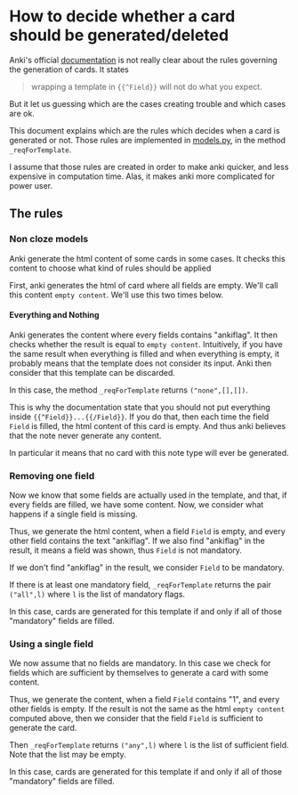 # How to decide whether a card should be generated/deleted

Anki's official
[documentation](https://apps.ankiweb.net/docs/manual.html#conditional-replacement)
is not really clear about the rules governing the generation of
cards. It states
> wrapping a template in ```{{^Field}}``` will not do what you expect.

But it let us guessing which are the cases creating trouble and which
cases are ok.

This document explains which are the rules which decides when a card
is generated or not. Those rules are implemented in
[models.py](../anki/models.py), in the method ```_reqForTemplate```.

I assume that those rules are created in order to make anki quicker,
and less expensive in computation time. Alas, it makes anki more
complicated for power user.

## The rules

### Non cloze models

Anki generate the html content of some cards in some cases. It checks
this content to choose what kind of rules should be applied

First, anki generates the html of card where all fields are
empty. We'll call this content ```empty content```. We'll use this two
times below.


#### Everything and Nothing
Anki generates the content where every fields contains "ankiflag". It
then checks whether the result is equal to ```empty content```.
Intuitively, if you have the same result when everything is filled and
when everything is empty, it probably means that the template does not
consider its input. Anki then consider that this template can be
discarded.

In this case, the method ```_reqForTemplate``` returns ```("none",[],[])```.

This is why the documentation state that you should not put everything
inside ```{{^Field}}...{{/Field}}```. If you do that, then each time
the field ```Field``` is filled, the html content of this card is
empty. And thus anki believes that the note never generate any
content.

In particular it means that no card with this note type will ever be
generated.

### Removing one field
Now we know that some fields are actually used in the template,
and that, if every fields are filled, we have some content. Now, we
consider what happens if a single field is missing.

Thus, we generate the html content, when a field ```Field``` is empty,
and every other field contains the text "ankiflag". If we also find
"ankiflag" in the result, it means a field was shown, thus ```Field```
is not mandatory.

If we don't find "ankiflag" in the result, we consider ```Field``` to
be mandatory.

If there is at least one mandatory field, ```_reqForTemplate```
returns the pair ```("all",l)``` where ```l``` is the list of
mandatory flags.

In this case, cards are generated for this template if and only if all
of those "mandatory" fields are filled.

### Using a single field
We now assume that no fields are mandatory. In this case we check for
fields which are sufficient by themselves to generate a card with some
content.


Thus, we generate the content, when a field ```Field``` contains "1",
and every other fields is empty. If the result is not the same as the
html ```empty content``` computed above, then we consider that the
field ```Field``` is sufficient to generate the card.

Then ```_reqForTemplate``` returns ```("any",l)``` where ```l``` is
the list of sufficient field. Note that the list may be empty.

In this case, cards are generated for this template if and only if all
of those "mandatory" fields are filled.
